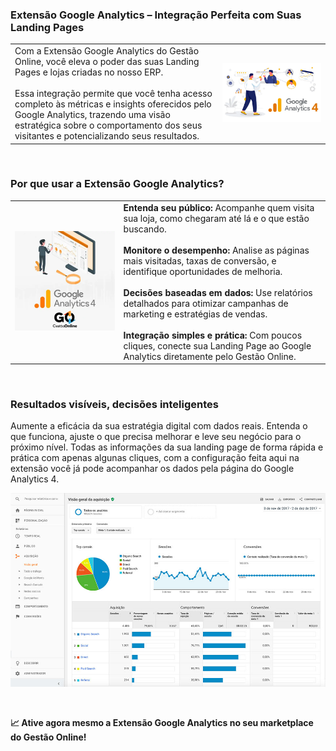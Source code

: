 ### Extensão Google Analytics – Integração Perfeita com Suas Landing Pages

| | |
|-|-|
|Com a Extensão Google Analytics do Gestão Online, você eleva o poder das suas Landing Pages e lojas criadas no nosso ERP.<br><br>Essa integração permite que você tenha acesso completo às métricas e insights oferecidos pelo Google Analytics, trazendo uma visão estratégica sobre o comportamento dos seus visitantes e potencializando seus resultados. |![](https://github.com/Gestao-Online/public-docs/blob/c551296519f2cd51ba8c4c674c98c7ed80b751a2/erp-v2/marketplace/extensions/me.ga4.gestao-online.chat/assets/extensao_ga4_loja_01.png?raw=true) |

<br>

### Por que usar a Extensão Google Analytics?

| | |
|-|-|
|![](https://github.com/Gestao-Online/public-docs/blob/c551296519f2cd51ba8c4c674c98c7ed80b751a2/erp-v2/marketplace/extensions/me.ga4.gestao-online.chat/assets/extensao_ga4_loja_02.png?raw=true) |**Entenda seu público:** Acompanhe quem visita sua loja, como chegaram até lá e o que estão buscando.<br><br>**Monitore o desempenho:** Analise as páginas mais visitadas, taxas de conversão, e identifique oportunidades de melhoria.<br><br>**Decisões baseadas em dados:** Use relatórios detalhados para otimizar campanhas de marketing e estratégias de vendas.<br><br>**Integração simples e prática:** Com poucos cliques, conecte sua Landing Page ao Google Analytics diretamente pelo Gestão Online. |

<br>

### Resultados visíveis, decisões inteligentes

Aumente a eficácia da sua estratégia digital com dados reais. Entenda o que funciona, ajuste o que precisa melhorar e leve seu negócio para o próximo nível. Todas as informações da sua landing page de forma rápida e prática com apenas algunas cliques, com a configuração feita aqui na extensão você já pode acompanhar os dados pela página do Google Analytics 4.

![](https://github.com/Gestao-Online/public-docs/blob/6bc539e82cf819b09f1288d81cd4decc18e38a52/erp-v2/marketplace/extensions/com.ga4.loja/assets/extensao_ga4_loja_03.png?raw=true)

<br>

**📈 Ative agora mesmo a Extensão Google Analytics no seu marketplace do Gestão Online!**